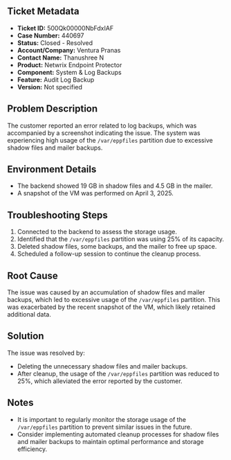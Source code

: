 ## Ticket Metadata
- **Ticket ID:** 500Qk00000NbFdxIAF
- **Case Number:** 440697
- **Status:** Closed - Resolved
- **Account/Company:** Ventura Pranas
- **Contact Name:** Thanushree N
- **Product:** Netwrix Endpoint Protector
- **Component:** System & Log Backups
- **Feature:** Audit Log Backup
- **Version:** Not specified

## Problem Description
The customer reported an error related to log backups, which was accompanied by a screenshot indicating the issue. The system was experiencing high usage of the `/var/eppfiles` partition due to excessive shadow files and mailer backups.

## Environment Details
- The backend showed 19 GB in shadow files and 4.5 GB in the mailer.
- A snapshot of the VM was performed on April 3, 2025.

## Troubleshooting Steps
1. Connected to the backend to assess the storage usage.
2. Identified that the `/var/eppfiles` partition was using 25% of its capacity.
3. Deleted shadow files, some backups, and the mailer to free up space.
4. Scheduled a follow-up session to continue the cleanup process.

## Root Cause
The issue was caused by an accumulation of shadow files and mailer backups, which led to excessive usage of the `/var/eppfiles` partition. This was exacerbated by the recent snapshot of the VM, which likely retained additional data.

## Solution
The issue was resolved by:
- Deleting the unnecessary shadow files and mailer backups.
- After cleanup, the usage of the `/var/eppfiles` partition was reduced to 25%, which alleviated the error reported by the customer.

## Notes
- It is important to regularly monitor the storage usage of the `/var/eppfiles` partition to prevent similar issues in the future.
- Consider implementing automated cleanup processes for shadow files and mailer backups to maintain optimal performance and storage efficiency.